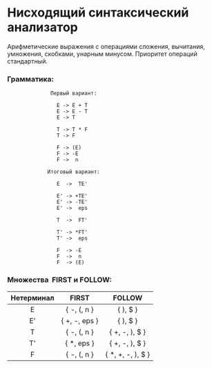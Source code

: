 # Нисходящий синтаксический анализатор
Арифметические выражения с операциями сложения, вычитания,
умножения, скобками, унарным минусом. Приоритет операций стандартный.

### Грамматика:
```
              Первый вариант:

                E -> E + T
                E -> E - T
                E -> T
    
                T -> T * F
                T -> F
    
                F -> (E)
                F -> -E
                F ->  n
```
```
             Итоговый вариант:
             
                E  ->  TE'
    
                E' -> +TE'
                E' -> -TE'
                E' ->  eps
    
                T  ->  FT'
    
                T' -> *FT'
                T' ->  eps
    
                F  -> -E
                F  ->  n
                F  -> (E)
```

### Множества  FIRST и FOLLOW:

| Нетерминал |     FIRST     |       FOLLOW      |
|:----------:|:-------------:|:-----------------:|
| E          | { -, (, n }   | { ), $ }          |
| E'         | { +, -, eps } | { ), $ }          |
| T          | { -, (, n }   | { +, -, ), $ }    |
| T'         | { *, eps }    | { +, -, ), $ }    |
| F          | { -, (, n }  | { *, +, -, ), $ } |

